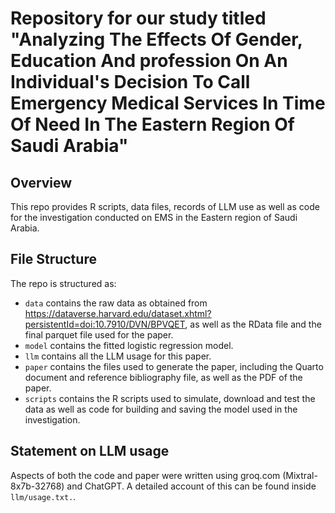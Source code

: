 # Repository for our study titled "Analyzing The Effects Of Gender, Education And profession On An Individual's Decision To Call Emergency Medical Services In Time Of Need In The Eastern Region Of Saudi Arabia"

## Overview
This repo provides R scripts, data files, records of LLM use as well as code for the investigation conducted on EMS in the Eastern region of Saudi Arabia.

## File Structure

The repo is structured as:

-   `data` contains the raw data as obtained from https://dataverse.harvard.edu/dataset.xhtml?persistentId=doi:10.7910/DVN/BPVQET, as well as the RData file and the final parquet file used for the paper.
-   `model` contains the fitted logistic regression model.
-   `llm` contains all the LLM usage for this paper.
-   `paper` contains the files used to generate the paper, including the Quarto document and reference bibliography file, as well as the PDF of the paper. 
-   `scripts` contains the R scripts used to simulate, download and test the data as well as code for building and saving the model used in the investigation.


## Statement on LLM usage
Aspects of both the code and paper were written using groq.com (Mixtral-8x7b-32768) and ChatGPT. A detailed account of this can be found inside ```llm/usage.txt.```.